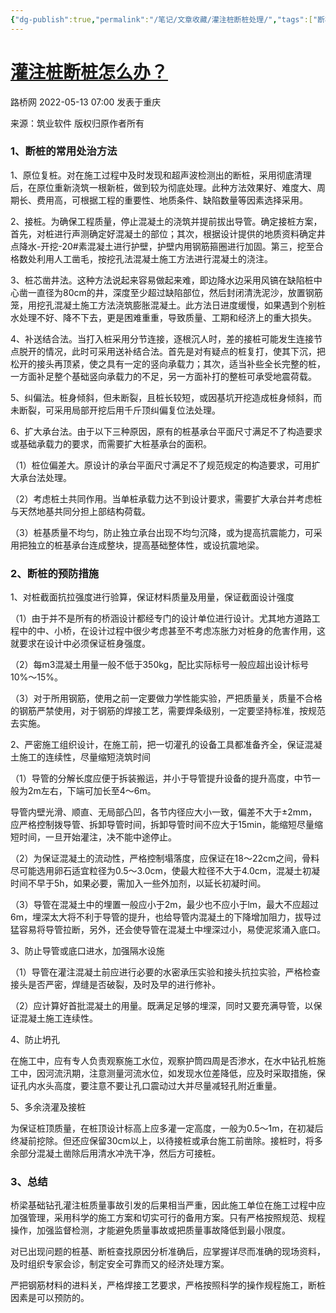 ```yaml
---
{"dg-publish":true,"permalink":"/笔记/文章收藏/灌注桩断桩处理/","tags":["断桩 土木 钻孔灌注桩"],"noteIcon":""}
---
```


# [灌注桩断桩怎么办？](https://mp.weixin.qq.com/s/UQpUeZ5qt1rRgVsQudL6-g)


路桥网 2022-05-13 07:00 发表于重庆

来源：筑业软件  版权归原作者所有

### 1、断桩的常用处治方法

1、原位复桩。对在施工过程中及时发现和超声波检测出的断桩，采用彻底清理后，在原位重新浇筑一根新桩，做到较为彻底处理。此种方法效果好、难度大、周期长、费用高，可根据工程的重要性、地质条件、缺陷数量等因素选择采用。

2、接桩。为确保工程质量，停止混凝土的浇筑并提前拔出导管。确定接桩方案，首先，对桩进行声测确定好混凝土的部位；其次，根据设计提供的地质资料确定井点降水-开挖-20#素混凝土进行护壁，护壁内用钢筋箍圈进行加固。第三，挖至合格数处利用人工凿毛，按挖孔法混凝土施工方法进行混凝土的浇注。

3、桩芯凿井法。这种方法说起来容易做起来难，即边降水边采用风镐在缺陷桩中心凿一直径为80cm的井，深度至少超过缺陷部位，然后封闭清洗泥沙，放置钢筋笼，用挖孔混凝土施工方法浇筑膨胀混凝土。此方法日进度缓慢，如果遇到个别桩水处理不好、降不下去，更是困难重重，导致质量、工期和经济上的重大损失。

4、补送结合法。当打入桩采用分节连接，逐根沉人时，差的接桩可能发生连接节点脱开的情况，此时可采用送补结合法。首先是对有疑点的桩复打，使其下沉，把松开的接头再顶紧，使之具有一定的竖向承载力；其次，适当补些全长完整的桩，一方面补足整个基础竖向承载力的不足，另一方面补打的整桩可承受地震荷载。

5、纠偏法。桩身倾斜，但未断裂，且桩长较短，或因基坑开挖造成桩身倾斜，而未断裂，可采用局部开挖后用千斤顶纠偏复位法处理。

6、扩大承台法。由于以下三种原因，原有的桩基承台平面尺寸满足不了构造要求或基础承载力的要求，而需要扩大桩基承台的面积。

（1）桩位偏差大。原设计的承台平面尺寸满足不了规范规定的构造要求，可用扩大承台法处理。

（2）考虑桩土共同作用。当单桩承载力达不到设计要求，需要扩大承台并考虑桩与天然地基共同分担上部结构荷载。

（3）桩基质量不均匀，防止独立承台出现不均匀沉降，或为提高抗震能力，可采用把独立的桩基承台连成整块，提高基础整体性，或设抗震地梁。

### 2、断桩的预防措施

1、对桩截面抗拉强度进行验算，保证材料质量及用量，保证截面设计强度

（1）由于并不是所有的桥涵设计都经专门的设计单位进行设计。尤其地方道路工程中的中、小桥，在设计过程中很少考虑甚至不考虑冻胀力对桩身的危害作用，这就要求在设计中必须保证桩身强度。

（2）每m3混凝土用量一般不低于350kg，配比实际标号一般应超出设计标号10%～15%。

（3）对于所用钢筋，使用之前一定要做力学性能实验，严把质量关，质量不合格的钢筋严禁使用，对于钢筋的焊接工艺，需要焊条级别，一定要坚持标准，按规范去实施。

2、严密施工组织设计，在施工前，把一切灌孔的设备工具都准备齐全，保证混凝土施工的连续性，尽量缩短浇筑时间

（1）导管的分解长度应便于拆装搬运，并小于导管提升设备的提升高度，中节一般为2m左右，下端可加长至4～6m。

导管内壁光滑、顺直、无局部凸凹，各节内径应大小一致，偏差不大于±2mm，应严格控制拨导管、拆卸导管时间，拆卸导管时间不应大于15min，能缩短尽量缩短时间，一旦开始灌注，决不能中途停止。

（2）为保证混凝土的流动性，严格控制塌落度，应保证在18～22cm之间，骨料尽可能选用卵石适宜粒径为0.5～3.0cm，使最大粒径不大于4.0cm，混凝土初凝时间不早于5h，如果必要，需加入一些外加剂，以延长初凝时间。

（3）导管在混凝土中的埋置一般应小于2m，最少也不应小于lm，最大不应超过6m，埋深太大将不利于导管的提升，也给导管内混凝土的下降增加阻力，拔导过猛容易将导管拉断，另外，还会使导管在混凝土中埋深过小，易使泥浆涌入底口。

3、防止导管或底口进水，加强隔水设施

（1）导管在灌注混凝土前应进行必要的水密承压实验和接头抗拉实验，严格检查接头是否严密，焊缝是否破裂，及时及早的进行修补。

（2）应计算好首批混凝土的用量。既满足足够的埋深，同时又要充满导管，以保证混凝土施工连续性。

4、防止坍孔

在施工中，应有专人负责观察施工水位，观察护筒四周是否渗水，在水中钻孔桩施工中，因河流汛期，注意测量河流水位，如发现水位差降低，应及时采取措施，保证孔内水头高度，要注意不要让孔口震动过大并尽量减轻孔附近重量。

5、多余浇灌及接桩

为保证桩顶质量，在桩顶设计标高上应多灌一定高度，一般为0.5～1m，在初凝后终凝前挖除。但还应保留30cm以上，以待接桩或承台施工前凿除。接桩时，将多余部分混凝土凿除后用清水冲洗干净，然后方可接桩。

### 3、总结

桥梁基础钻孔灌注桩质量事故引发的后果相当严重，因此施工单位在施工过程中应加强管理，采用科学的施工方案和切实可行的备用方案。只有严格按照规范、规程操作，加强监督检测，才能避免质量事故或把质量事故降低到最小限度。

对已出现问题的桩基、断桩查找原因分析准确后，应掌握详尽而准确的现场资料，及时组织专家会诊，制定安全可靠而又的经济处理方案。

严把钢筋材料的进料关，严格焊接工艺要求，严格按照科学的操作规程施工，断桩因素是可以预防的。

